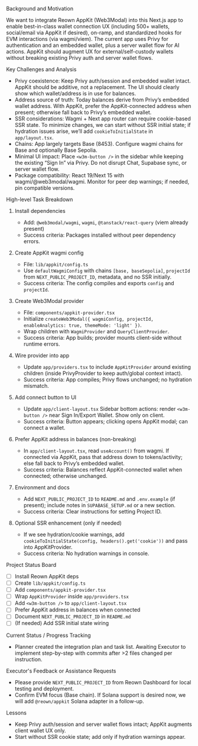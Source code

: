 Background and Motivation

We want to integrate Reown AppKit (Web3Modal) into this Next.js app to enable best-in-class wallet connection UX (including 500+ wallets, social/email via AppKit if desired), on-ramp, and standardized hooks for EVM interactions (via wagmi/viem). The current app uses Privy for authentication and an embedded wallet, plus a server wallet flow for AI actions. AppKit should augment UX for external/self-custody wallets without breaking existing Privy auth and server wallet flows.

Key Challenges and Analysis

- Privy coexistence: Keep Privy auth/session and embedded wallet intact. AppKit should be additive, not a replacement. The UI should clearly show which wallet/address is in use for balances.
- Address source of truth: Today balances derive from Privy’s embedded wallet address. With AppKit, prefer the AppKit-connected address when present; otherwise fall back to Privy’s embedded wallet.
- SSR considerations: Wagmi + Next app router can require cookie-based SSR state. To minimize changes, we can start without SSR initial state; if hydration issues arise, we’ll add `cookieToInitialState` in `app/layout.tsx`.
- Chains: App largely targets Base (8453). Configure wagmi chains for Base and optionally Base Sepolia.
- Minimal UI impact: Place `<w3m-button />` in the sidebar while keeping the existing “Sign In” via Privy. Do not disrupt Chat, Supabase sync, or server wallet flow.
- Package compatibility: React 19/Next 15 with wagmi/@web3modal/wagmi. Monitor for peer dep warnings; if needed, pin compatible versions.

High-level Task Breakdown

1. Install dependencies

   - Add: `@web3modal/wagmi`, `wagmi`, `@tanstack/react-query` (viem already present)
   - Success criteria: Packages installed without peer dependency errors.

2. Create AppKit wagmi config

   - File: `lib/appkit/config.ts`
   - Use `defaultWagmiConfig` with chains `[base, baseSepolia]`, `projectId` from `NEXT_PUBLIC_PROJECT_ID`, metadata, and no SSR initially.
   - Success criteria: The config compiles and exports `config` and `projectId`.

3. Create Web3Modal provider

   - File: `components/appkit-provider.tsx`
   - Initialize `createWeb3Modal({ wagmiConfig, projectId, enableAnalytics: true, themeMode: 'light' })`.
   - Wrap children with `WagmiProvider` and `QueryClientProvider`.
   - Success criteria: App builds; provider mounts client-side without runtime errors.

4. Wire provider into app

   - Update `app/providers.tsx` to include `AppKitProvider` around existing children (inside PrivyProvider to keep auth/global context intact).
   - Success criteria: App compiles; Privy flows unchanged; no hydration mismatch.

5. Add connect button to UI

   - Update `app/client-layout.tsx` Sidebar bottom actions: render `<w3m-button />` near Sign In/Export Wallet. Show only on client.
   - Success criteria: Button appears; clicking opens AppKit modal; can connect a wallet.

6. Prefer AppKit address in balances (non-breaking)

   - In `app/client-layout.tsx`, read `useAccount()` from wagmi. If connected via AppKit, pass that address down to tokens/activity; else fall back to Privy’s embedded wallet.
   - Success criteria: Balances reflect AppKit-connected wallet when connected; otherwise unchanged.

7. Environment and docs

   - Add `NEXT_PUBLIC_PROJECT_ID` to `README.md` and `.env.example` (if present); include notes in `SUPABASE_SETUP.md` or a new section.
   - Success criteria: Clear instructions for setting Project ID.

8. Optional SSR enhancement (only if needed)
   - If we see hydration/cookie warnings, add `cookieToInitialState(config, headers().get('cookie'))` and pass into AppKitProvider.
   - Success criteria: No hydration warnings in console.

Project Status Board

- [ ] Install Reown AppKit deps
- [ ] Create `lib/appkit/config.ts`
- [ ] Add `components/appkit-provider.tsx`
- [ ] Wrap `AppKitProvider` inside `app/providers.tsx`
- [ ] Add `<w3m-button />` to `app/client-layout.tsx`
- [ ] Prefer AppKit address in balances when connected
- [ ] Document `NEXT_PUBLIC_PROJECT_ID` in `README.md`
- [ ] (If needed) Add SSR initial state wiring

Current Status / Progress Tracking

- Planner created the integration plan and task list. Awaiting Executor to implement step-by-step with commits after >2 files changed per instruction.

Executor's Feedback or Assistance Requests

- Please provide `NEXT_PUBLIC_PROJECT_ID` from Reown Dashboard for local testing and deployment.
- Confirm EVM focus (Base chain). If Solana support is desired now, we will add `@reown/appkit` Solana adapter in a follow-up.

Lessons

- Keep Privy auth/session and server wallet flows intact; AppKit augments client wallet UX only.
- Start without SSR cookie state; add only if hydration warnings appear.
